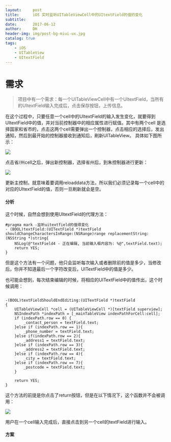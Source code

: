 ```yaml
---
layout:     post
title:      iOS 实时监听UITableViewCell中的UItextField的值的变化
subtitle:   
date:       2017-06-12
author:     DH
header-img: img/post-bg-miui-ux.jpg
catalog: true
tags:
    - iOS
    - UITableView
    - UItextField
---
```

# 需求

>项目中有一个需求：每一个UITableViewCell中有一个UItextField，当所有的UItextField输入完成后，点击保存按钮，上传信息。  

在这个过程中，只要任意一个cell中的UItextField的输入发生变化，就要得到UItextField中的值，并对当前控制器中的相应属性进行赋值。其中有两个cell
是选择国家和省市的，点击这两个cell需要弹出一个控制器，点击相应的选择后，发出通知，然后到最开始的控制器接收到通知后，刷新UITableView。 
具体如下图所示：

![](https://ws2.sinaimg.cn/large/006tKfTcgy1fhg8aqlzelj307u0ejq3j.jpg)

点击省/州cell之后，弹出新控制器，选择省州后，到朱控制器进行更新：

![](https://ws4.sinaimg.cn/large/006tKfTcgy1fhg8bgqqltj307u0ejq3k.jpg)

更新主控制，就意味着要调用reloaddata方法，所以我们必须记录每一个cell中的对应的UItextField的值，否则一旦刷新就会是空。


#### 分析

这个时候，自然会想到使用UItextField的代理方法：

```
#pragma mark -监听uitextfield的值得变化
- (BOOL)textField:(UITextField *)textField shouldChangeCharactersInRange:(NSRange)range replacementString:(NSString *)string{
    NSLog(@"textField4 - 正在编辑, 当前输入框内容为: %@",textField.text);
    return YES;
}	

```

但是这个方法有一个问题，他只会监听每次输入或者删除前的值是多少，当修改后，你并不知道最后一个字符改变后，UITextField中的值是多少。

也可能会想到，每次结束编辑的时候，将相应的UITextField中的值传出，这个时候调用：

```

-(BOOL)textFieldShouldEndEditing:(UITextField *)textField
{
    UITableViewCell *cell = (UITableViewCell *)[textField superview];
    NSIndexPath *indexPath = [_mainTableView indexPathForCell:cell];
    if (indexPath.row == 0) {
        _contact_person = textField.text;
    }else if (indexPath.row == 1){
        _phone_number = textField.text;
    }else if(indexPath.row == 2){
        _address1 = textField.text;
    }else if (indexPath.row == 3){
        _address2 = textField.text;
    }else if (indexPath.row == 4){
        _city = textField.text;
    }else if (indexPath.row == 7){
        _postcode = textField.text;
    }

    return YES;
}

```

这个方法的前提是你点击了return按钮，但是在以下情况下，这个函数并不会被调用： 

![](https://ws3.sinaimg.cn/large/006tKfTcgy1fhg8evnm5vj307u0ejab4.jpg)

用户在一个cell输入完成后，直接点击到另一个cell的textField进行输入。

#### 方案

